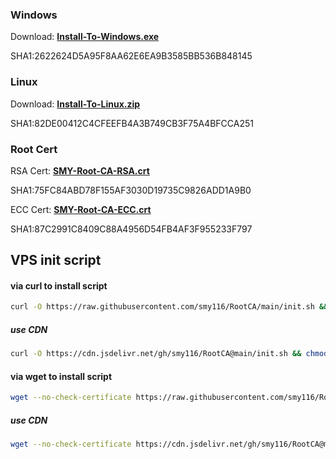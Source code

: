 ### Windows

Download:
**[Install-To-Windows.exe](https://github.com/smy116/RootCA/releases/download/2.0/Install-To-Windows.exe)**

SHA1:2622624D5A95F8AA62E6EA9B3585BB536B848145

### Linux

Download:
**[Install-To-Linux.zip](https://github.com/smy116/RootCA/releases/download/2.0/Install-To-Linux.zip)**

SHA1:82DE00412C4CFEEFB4A3B749CB3F75A4BFCCA251

### Root Cert 

RSA Cert:
**[SMY-Root-CA-RSA.crt](https://github.com/smy116/RootCA/releases/download/2.0/SMY-Root-CA-RSA.crt)** 

SHA1:75FC84ABD78F155AF3030D19735C9826ADD1A9B0

ECC Cert:
**[SMY-Root-CA-ECC.crt](https://github.com/smy116/RootCA/releases/download/2.0/SMY-Root-CA-ECC.crt)** 

SHA1:87C2991C8409C88A4956D54FB4AF3F955233F797

## VPS init script


####  via curl to install script

```bash
curl -O https://raw.githubusercontent.com/smy116/RootCA/main/init.sh && chmod +x ./init.sh && ./init.sh
```
#####  use CDN
```bash
curl -O https://cdn.jsdelivr.net/gh/smy116/RootCA@main/init.sh && chmod +x ./init.sh && ./init.sh
```

#### via wget to install script

```bash
wget --no-check-certificate https://raw.githubusercontent.com/smy116/RootCA/main/init.sh && chmod +x ./init.sh && ./init.sh
```
#####  use CDN
```bash
wget --no-check-certificate https://cdn.jsdelivr.net/gh/smy116/RootCA@main/init.sh && chmod +x ./init.sh && ./init.sh
```
